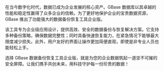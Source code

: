 在当今数字化时代，数据已成为企业发展的核心资产。GBase 数据库以其卓越的性能和稳定性赢得了众多企业的信赖。为了更好地保护企业的宝贵数据资源，GBase 推出了功能强大的数据备份恢复工具企业版。

该工具专为企业级应用设计，提供高效、安全的数据备份与恢复解决方案。它支持多种备份策略，确保数据完整性；同时具备快速恢复能力，在紧急情况下能够最大限度减少损失。此外，用户友好的界面让操作更加简便直观，即使是非专业人员也能轻松上手。

选择 GBase 数据备份恢复工具企业版，就是为您的企业数据筑起一道坚不可摧的安全屏障。让我们携手共创未来，用科技守护每一份珍贵的数据！